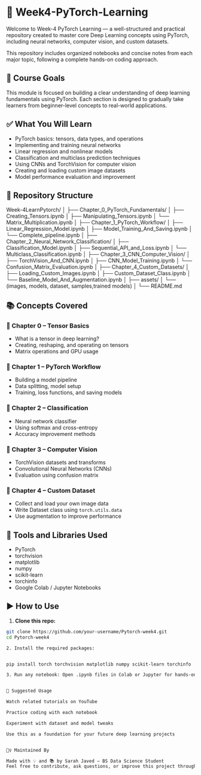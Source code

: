 

# 📘 Week4-PyTorch-Learning

Welcome to Week-4 PyTorch Learning — a well-structured and practical repository created to master core Deep Learning concepts using PyTorch, including neural networks, computer vision, and custom datasets.

This repository includes organized notebooks and concise notes from each major topic, following a complete hands-on coding approach.


## 🧠 Course Goals

This module is focused on building a clear understanding of deep learning fundamentals using PyTorch. Each section is designed to gradually take learners from beginner-level concepts to real-world applications.


## ✅ What You Will Learn

- PyTorch basics: tensors, data types, and operations  
- Implementing and training neural networks  
- Linear regression and nonlinear models  
- Classification and multiclass prediction techniques  
- Using CNNs and TorchVision for computer vision  
- Creating and loading custom image datasets  
- Model performance evaluation and improvement


## 🧱 Repository Structure

Week-4LearnPytorch/
│
├── Chapter_0_PyTorch_Fundamentals/
│   ├── Creating_Tensors.ipynb
│   ├── Manipulating_Tensors.ipynb
│   └── Matrix_Multiplication.ipynb
│
├── Chapter_1_PyTorch_Workflow/
│   ├── Linear_Regression_Model.ipynb
│   ├── Model_Training_And_Saving.ipynb
│   └── Complete_pipeline.ipynb
│
├── Chapter_2_Neural_Network_Classification/
│   ├── Classification_Model.ipynb
│   ├── Sequential_API_and_Loss.ipynb
│   └── Multiclass_Classification.ipynb
│
├── Chapter_3_CNN_Computer_Vision/
│   ├── TorchVision_And_CNN.ipynb
│   ├── CNN_Model_Training.ipynb
│   └── Confusion_Matrix_Evaluation.ipynb
│
├── Chapter_4_Custom_Datasets/
│   ├── Loading_Custom_Images.ipynb
│   ├── Custom_Dataset_Class.ipynb
│   └── Baseline_Model_And_Augmentation.ipynb
│
├── assets/
│   └── (images, models, dataset, samples,trained models)
│
└── README.md


## 📚 Concepts Covered

### 🔹 Chapter 0 – Tensor Basics
- What is a tensor in deep learning?
- Creating, reshaping, and operating on tensors
- Matrix operations and GPU usage

### 🔹 Chapter 1 – PyTorch Workflow
- Building a model pipeline
- Data splitting, model setup
- Training, loss functions, and saving models

### 🔹 Chapter 2 – Classification
- Neural network classifier
- Using softmax and cross-entropy
- Accuracy improvement methods

### 🔹 Chapter 3 – Computer Vision
- TorchVision datasets and transforms
- Convolutional Neural Networks (CNNs)
- Evaluation using confusion matrix

### 🔹 Chapter 4 – Custom Dataset
- Collect and load your own image data
- Write Dataset class using `torch.utils.data`
- Use augmentation to improve performance



## 🧰 Tools and Libraries Used

- PyTorch
- torchvision
- matplotlib
- numpy
- scikit-learn
- torchinfo
- Google Colab / Jupyter Notebooks


## ▶️ How to Use

1. **Clone this repo:**
```bash
git clone https://github.com/your-username/Pytorch-week4.git
cd Pytorch-week4

2. Install the required packages:


pip install torch torchvision matplotlib numpy scikit-learn torchinfo

3. Run any notebook: Open .ipynb files in Colab or Jupyter for hands-on learning.


🎯 Suggested Usage

Watch related tutorials on YouTube

Practice coding with each notebook

Experiment with dataset and model tweaks

Use this as a foundation for your future deep learning projects


🙋‍♀️ Maintained By

Made with 💡 and 📚 by Sarah Javed – BS Data Science Student
Feel free to contribute, ask questions, or improve this project through issues or pull requests.




